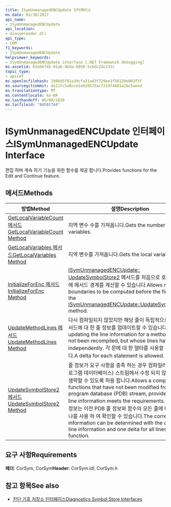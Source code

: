 ```yaml
---
title: ISymUnmanagedENCUpdate 인터페이스
ms.date: 03/30/2017
api_name:
- ISymUnmanagedENCUpdate
api_location:
- diasymreader.dll
api_type:
- COM
f1_keywords:
- ISymUnmanagedENCUpdate
helpviewer_keywords:
- ISymUnmanagedENCUpdate interface [.NET Framework debugging]
ms.assetid: 63a9ef45-01a6-46da-b958-5c6dc2dc232c
topic_type:
- apiref
ms.openlocfilehash: 1986d5f91a3dcfa31a43f729ee1f50129e083f5f
ms.sourcegitcommit: da21fc5a8cce1e028575acf31974681a1bc5aeed
ms.translationtype: MT
ms.contentlocale: ko-KR
ms.lasthandoff: 06/08/2020
ms.locfileid: "84501744"
---
```

# <a name="isymunmanagedencupdate-interface"></a><span data-ttu-id="2cc7f-102">ISymUnmanagedENCUpdate 인터페이스</span><span class="sxs-lookup"><span data-stu-id="2cc7f-102">ISymUnmanagedENCUpdate Interface</span></span>
<span data-ttu-id="2cc7f-103">편집 하며 계속 하기 기능을 위한 함수를 제공 합니다.</span><span class="sxs-lookup"><span data-stu-id="2cc7f-103">Provides functions for the Edit and Continue feature.</span></span>  
  
## <a name="methods"></a><span data-ttu-id="2cc7f-104">메서드</span><span class="sxs-lookup"><span data-stu-id="2cc7f-104">Methods</span></span>  
  
|<span data-ttu-id="2cc7f-105">방법</span><span class="sxs-lookup"><span data-stu-id="2cc7f-105">Method</span></span>|<span data-ttu-id="2cc7f-106">설명</span><span class="sxs-lookup"><span data-stu-id="2cc7f-106">Description</span></span>|  
|------------|-----------------|  
|[<span data-ttu-id="2cc7f-107">GetLocalVariableCount 메서드</span><span class="sxs-lookup"><span data-stu-id="2cc7f-107">GetLocalVariableCount Method</span></span>](isymunmanagedencupdate-getlocalvariablecount-method.md)|<span data-ttu-id="2cc7f-108">지역 변수 수를 가져옵니다.</span><span class="sxs-lookup"><span data-stu-id="2cc7f-108">Gets the number of local variables.</span></span>|  
|[<span data-ttu-id="2cc7f-109">GetLocalVariables 메서드</span><span class="sxs-lookup"><span data-stu-id="2cc7f-109">GetLocalVariables Method</span></span>](isymunmanagedencupdate-getlocalvariables-method.md)|<span data-ttu-id="2cc7f-110">지역 변수를 가져옵니다.</span><span class="sxs-lookup"><span data-stu-id="2cc7f-110">Gets the local variables.</span></span>|  
|[<span data-ttu-id="2cc7f-111">InitializeForEnc 메서드</span><span class="sxs-lookup"><span data-stu-id="2cc7f-111">InitializeForEnc Method</span></span>](isymunmanagedencupdate-initializeforenc-method.md)|<span data-ttu-id="2cc7f-112">[ISymUnmanagedENCUpdate:: UpdateSymbolStore2](isymunmanagedencupdate-updatesymbolstore2-method.md) 메서드를 처음으로 호출 하기 전에 메서드 경계를 계산할 수 있습니다.</span><span class="sxs-lookup"><span data-stu-id="2cc7f-112">Allows method boundaries to be computed before the first call to the [ISymUnmanagedENCUpdate::UpdateSymbolStore2](isymunmanagedencupdate-updatesymbolstore2-method.md) method.</span></span>|  
|[<span data-ttu-id="2cc7f-113">UpdateMethodLines 메서드</span><span class="sxs-lookup"><span data-stu-id="2cc7f-113">UpdateMethodLines Method</span></span>](isymunmanagedencupdate-updatemethodlines-method.md)|<span data-ttu-id="2cc7f-114">다시 컴파일되지 않았지만 해당 줄이 독립적으로 이동 된 메서드에 대 한 줄 정보를 업데이트할 수 있습니다.</span><span class="sxs-lookup"><span data-stu-id="2cc7f-114">Allows updating the line information for a method that has not been recompiled, but whose lines have moved independently.</span></span> <span data-ttu-id="2cc7f-115">각 문에 대 한 델타를 사용할 수 있습니다.</span><span class="sxs-lookup"><span data-stu-id="2cc7f-115">A delta for each statement is allowed.</span></span>|  
|[<span data-ttu-id="2cc7f-116">UpdateSymbolStore2 메서드</span><span class="sxs-lookup"><span data-stu-id="2cc7f-116">UpdateSymbolStore2 Method</span></span>](isymunmanagedencupdate-updatesymbolstore2-method.md)|<span data-ttu-id="2cc7f-117">줄 정보가 요구 사항을 충족 하는 경우 컴파일러가 PDB (프로그램 데이터베이스) 스트림에서 수정 되지 않은 함수를 생략할 수 있도록 허용 합니다.</span><span class="sxs-lookup"><span data-stu-id="2cc7f-117">Allows a compiler to omit functions that have not been modified from the program database (PDB) stream, provided that the line information meets the requirements.</span></span> <span data-ttu-id="2cc7f-118">올바른 줄 정보는 이전 PDB 줄 정보와 함수의 모든 줄에 대해 델타 하나를 사용 하 여 확인할 수 있습니다.</span><span class="sxs-lookup"><span data-stu-id="2cc7f-118">The correct line information can be determined with the old PDB line information and one delta for all lines in the function.</span></span>|  
  
## <a name="requirements"></a><span data-ttu-id="2cc7f-119">요구 사항</span><span class="sxs-lookup"><span data-stu-id="2cc7f-119">Requirements</span></span>  
 <span data-ttu-id="2cc7f-120">**헤더:** CorSym, CorSym</span><span class="sxs-lookup"><span data-stu-id="2cc7f-120">**Header:** CorSym.idl, CorSym.h</span></span>  
  
## <a name="see-also"></a><span data-ttu-id="2cc7f-121">참고 항목</span><span class="sxs-lookup"><span data-stu-id="2cc7f-121">See also</span></span>

- [<span data-ttu-id="2cc7f-122">진단 기호 저장소 인터페이스</span><span class="sxs-lookup"><span data-stu-id="2cc7f-122">Diagnostics Symbol Store Interfaces</span></span>](diagnostics-symbol-store-interfaces.md)
